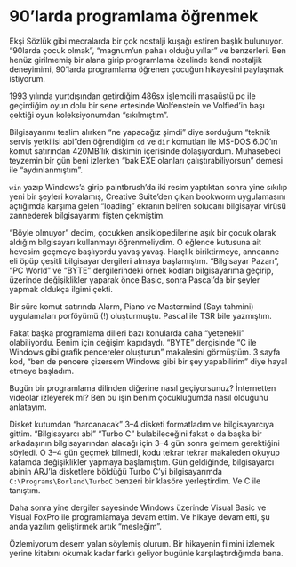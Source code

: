 # 90’larda programlama öğrenmek

Ekşi Sözlük gibi mecralarda bir çok nostalji kuşağı estiren başlık bulunuyor.
“90larda çocuk olmak”, “magnum’un pahalı olduğu yıllar” ve benzerleri. Ben henüz
girilmemiş bir alana girip programlama özelinde kendi nostaljik deneyimimi,
90’larda programlama öğrenen çocuğun hikayesini paylaşmak istiyorum.

1993 yılında yurtdışından getirdiğim 486sx işlemcili masaüstü pc ile geçirdiğim
oyun dolu bir sene ertesinde Wolfenstein ve Volfied’in başı çektiği oyun
koleksiyonumdan “sıkılmıştım”.

Bilgisayarımı teslim alırken “ne yapacağız şimdi” diye sorduğum “teknik servis
yetkilisi abi”den öğrendiğim `cd` ve `dir` komutları ile MS-DOS 6.00’ın komut
satırından 420MB’lık diskimin içerisinde dolaşıyordum. Muhasebeci teyzemin bir
gün beni izlerken “bak EXE olanları çalıştırabiliyorsun” demesi ile
“aydınlanmıştım”.

`win` yazıp Windows’a girip paintbrush’da iki resim yaptıktan sonra yine sıkılıp
yeni bir şeyleri kovalamış, Creative Suite’den çıkan bookworm uygulamasını
açtığımda karşıma gelen “loading” ekranın beliren solucanı bilgisayar virüsü
zannederek bilgisayarımı fişten çekmiştim.

“Böyle olmuyor” dedim, çocukken ansiklopedilerine aşık bir çocuk olarak aldığım
bilgisayarı kullanmayı öğrenmeliydim. O eğlence kutusuna ait hevesim geçmeye
başlıyordu yavaş yavaş. Harçlık biriktirmeye, anneanne eli öpüp çeşitli
bilgisayar dergileri almaya başlamıştım. “Bilgisayar Pazarı”, “PC World” ve
“BYTE” dergilerindeki örnek kodları bilgisayarıma geçirip, üzerinde
değişiklikler yaparak önce Basic, sonra Pascal’da bir şeyler yapmak oldukça
ilgimi çekti.

Bir süre komut satırında Alarm, Piano ve Mastermind (Sayı tahmini) uygulamaları
porföyümü (!) oluşturmuştu. Pascal ile TSR bile yazmıştım.

Fakat başka programlama dilleri bazı konularda daha “yetenekli” olabiliyordu.
Benim için değişim kapıdaydı. “BYTE” dergisinde “C ile Windows gibi grafik
pencereler oluşturun” makalesini görmüştüm. 3 sayfa kod, “ben de pencere
çizersem Windows gibi bir şey yapabilirim” diye hayal etmeye başladım.

Bugün bir programlama dilinden diğerine nasıl geçiyorsunuz? İnternetten videolar
izleyerek mi? Ben bu işin benim çocukluğumda nasıl olduğunu anlatayım.

Disket kutumdan “harcanacak” 3–4 disketi formatladım ve bilgisayarcıya gittim.
“Bilgisayarcı abi” “Turbo C” bulabileceğini fakat o da başka bir arkadaşının
bilgisayarından alacağı için 3–4 gün sonra gelmem gerektiğini söyledi. O 3–4 gün
geçmek bilmedi, kodu tekrar tekrar makaleden okuyup kafamda değişiklikler
yapmaya başlamıştım. Gün geldiğinde, bilgisayarcı abinin ARJ’la disketlere
böldüğü Turbo C’yi bilgisayarımda `C:\Programs\Borland\TurboC` benzeri bir
klasöre yerleştirdim. Ve C ile tanıştım.

Daha sonra yine dergiler sayesinde Windows üzerinde Visual Basic ve Visual
FoxPro ile programlamaya devam ettim. Ve hikaye devam etti, şu anda yazılım
geliştirmek artık “mesleğim”.

Özlemiyorum desem yalan söylemiş olurum. Bir hikayenin filmini izlemek yerine
kitabını okumak kadar farklı geliyor bugünle karşılaştırdığımda bana.
